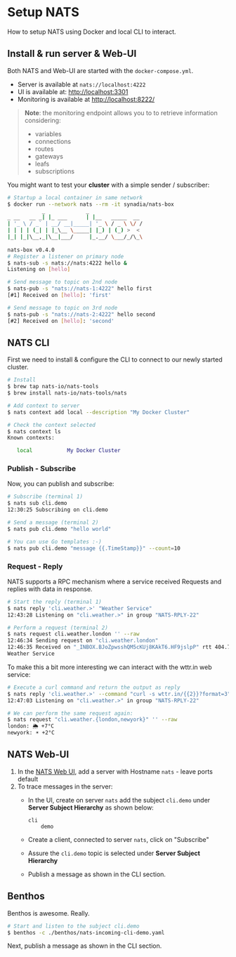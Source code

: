 # Setup NATS

How to setup NATS using Docker and local CLI to interact.

## Install & run server & Web-UI

Both NATS and Web-UI are started with the `docker-compose.yml`.

* Server is available at `nats://localhost:4222`
* UI is available at: [http://localhost:3301](http://localhost:3301)
* Monitoring is available at [http://localhost:8222/](http://localhost:8222/)

> **Note**: the monitoring endpoint allows you to to retrieve information considering:
>   * variables
>   * connections
>   * routes
>   * gateways
>   * leafs
>   * subscriptions

You might want to test your **cluster** with a simple sender / subscriber:

~~~bash
# Startup a local container in same network
$ docker run --network nats --rm -it synadia/nats-box
           _             _               
_ __   __ _| |_ ___      | |__   _____  __
| '_ \ / _` | __/ __|_____| '_ \ / _ \ \/ /
| | | | (_| | |_\__ \_____| |_) | (_) >  < 
|_| |_|\__,_|\__|___/     |_.__/ \___/_/\_\
                                          
nats-box v0.4.0
# Register a listener on primary node
$ nats-sub -s nats://nats:4222 hello &
Listening on [hello]

# Send message to topic on 2nd node
$ nats-pub -s "nats://nats-1:4222" hello first
[#1] Received on [hello]: 'first'

# Send message to topic on 3rd node
$ nats-pub -s "nats://nats-2:4222" hello second
[#2] Received on [hello]: 'second'
~~~

## NATS CLI

First we need to install & configure the CLI to connect to our newly started cluster.

~~~bash
# Install
$ brew tap nats-io/nats-tools
$ brew install nats-io/nats-tools/nats

# Add context to server
$ nats context add local --description "My Docker Cluster"

# Check the context selected
$ nats context ls
Known contexts:

   local           My Docker Cluster
~~~

### Publish - Subscribe

Now, you can publish and subscribe:

~~~bash
# Subscribe (terminal 1)
$ nats sub cli.demo 
12:30:25 Subscribing on cli.demo

# Send a message (terminal 2)
$ nats pub cli.demo "hello world"

# You can use Go templates :-)
$ nats pub cli.demo "message {{.TimeStamp}}" --count=10
~~~

### Request - Reply

NATS supports a RPC mechanism where a service received Requests and replies with data in response.

~~~bash
# Start the reply (terminal 1)
$ nats reply 'cli.weather.>' "Weather Service"
12:43:28 Listening on "cli.weather.>" in group "NATS-RPLY-22"

# Perform a request (terminal 2)
$ nats request cli.weather.london '' --raw
12:46:34 Sending request on "cli.weather.london"
12:46:35 Received on "_INBOX.BJoZpwsshQM5cKUj8KAkT6.HF9jslpP" rtt 404.76854ms
Weather Service
~~~

To make this a bit more interesting we can interact with the wttr.in web service:

~~~bash
# Execute a curl command and return the output as reply
$ nats reply 'cli.weather.>' --command "curl -s wttr.in/{{2}}?format=3"
12:47:03 Listening on "cli.weather.>" in group "NATS-RPLY-22"

# We can perform the same request again:
$ nats request "cli.weather.{london,newyork}" '' --raw
london: 🌦 +7°C
newyork: ☀️ +2°C
~~~

## NATS Web-UI

1. In the [NATS Web UI](http://localhost:8080), add a server with Hostname `nats` - leave ports default
2. To trace messages in the server:
   * In the UI, create on server `nats` add the subject `cli.demo` under **Server Subject Hierarchy** as shown below:

      ~~~text
      cli
          demo
      ~~~

   * Create a client, connected to server `nats`, click on "Subscribe"
   * Assure the `cli.demo` topic is selected under **Server Subject Hierarchy**
   * Publish a message as shown in the CLI section.

## Benthos

Benthos is awesome. Really.

~~~bash
# Start and listen to the subject cli.demo
$ benthos -c ./benthos/nats-incoming-cli-demo.yaml
~~~

Next, publish a message as shown in the CLI section.
